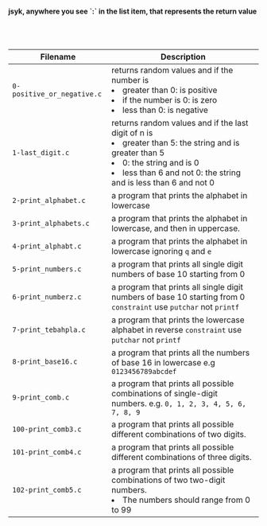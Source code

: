 <h4>jsyk, anywhere you see `:` in the list item, that represents the return value </h4>

<br>
<br>

| Filename | Description |
| -------- | ----------- |
| `0-positive_or_negative.c` | returns random values and if the number is <li>greater than 0: is positive</li> <li>if the number is 0: is zero</li> <li>less than 0: is negative</li>|
| `1-last_digit.c` |returns random values and if the last digit of n is <li>greater than 5: the string and is greater than 5</li> <li>0: the string and is 0</li> <li>less than 6 and not 0: the string and is less than 6 and not 0</li>|
| `2-print_alphabet.c` |  a program that prints the alphabet in lowercase |
| `3-print_alphabets.c` |  a program that prints the alphabet in lowercase, and then in uppercase. |
| `4-print_alphabt.c` |   a program that prints the alphabet in lowercase ignoring `q` and `e`|
| `5-print_numbers.c` |  a program that prints all single digit numbers of base 10 starting from 0 |
| `6-print_numberz.c` |  a program that prints all single digit numbers of base 10 starting from 0 `constraint` use `putchar` not `printf` |
| `7-print_tebahpla.c` | a program that prints the lowercase alphabet in reverse `constraint` use `putchar` not `printf` |
| `8-print_base16.c` | a program that prints all the numbers of base 16 in lowercase e.g `0123456789abcdef`|
| `9-print_comb.c` | a program that prints all possible combinations of single-digit numbers. e.g. `0, 1, 2, 3, 4, 5, 6, 7, 8, 9` |
| `100-print_comb3.c` |   a program that prints all possible different combinations of two digits.|
| `101-print_comb4.c` |  a program that prints all possible different combinations of three digits. |
| `102-print_comb5.c` | a program that prints all possible combinations of two two-digit numbers. <li>The numbers should range from 0 to 99</li>
